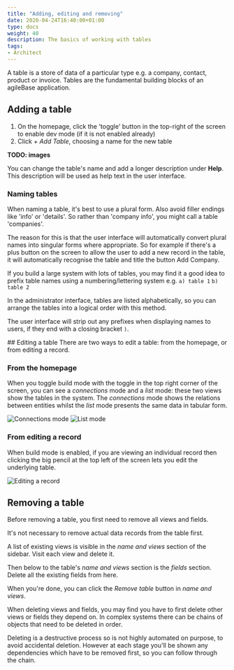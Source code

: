 ```yaml
---
title: "Adding, editing and removing"
date: 2020-04-24T16:40:00+01:00
type: docs
weight: 40
description: The basics of working with tables
tags:
- Architect
---
```

A table is a store of data of a particular type e.g. a company, contact, product or invoice. Tables are the fundamental building blocks of an agileBase application.

## Adding a table
1. On the homepage, click the 'toggle' button in the top-right of the screen to enable dev mode (if it is not enabled already)
2. Click _+ Add Table_, choosing a name for the new table

**TODO: images**

You can change the table's name and add a longer description under **Help**. This description will be used as help text in the user interface.

### Naming tables
When naming a table, it's best to use a plural form. Also avoid filler endings like 'info' or 'details'. So rather than 'company info', you might call a table 'companies'.

The reason for this is that the user interface will automatically convert plural names into singular forms where appropriate. So for example if there's a plus button on the screen to allow the user to add a new record in the table, it will automatically recognise the table and title the button Add Company.

If you build a large system with lots of tables, you may find it a good idea to prefix table names using a numbering/lettering system e.g. 
`a) table 1`
`b) table 2`

In the administrator interface, tables are listed alphabetically, so you can arrange the tables into a logical order with this method.

The user interface will strip out any prefixes when displaying names to users, if they end with a closing bracket `)`. 

## Editing a table
There are two ways to edit a table: from the homepage, or from editing a record.

### From the homepage
When you toggle build mode with the toggle in the top right corner of the screen, you can see a _connections_ mode and a _list_ mode: these two views show the tables in the system. The _connections_ mode shows the relations between entities whilst the _list_ mode presents the same data in tabular form.

![Connections mode](/homepage-connections-mode.png)
![List mode](/homepage-list-mode.png)

### From editing a record
When build mode is enabled, if you are viewing an individual record then clicking the big pencil at the top left of the screen lets you edit the underlying table.

![Editing a record](/editing-a-record.png)

## Removing a table
Before removing a table, you first need to remove all views and fields.

It's not necessary to remove actual data records from the table first.

A list of existing views is visible in the _name and views_ section of the sidebar. Visit each view and delete it.

Then below to the table's _name and views_ section is the _fields_ section. Delete all the existing fields from here.

When you're done, you can click the _Remove table_ button in _name and views_.

When deleting views and fields, you may find you have to first delete other views or fields they depend on. In complex systems there can be chains of objects that need to be deleted in order.

Deleting is a destructive process so is not highly automated on purpose, to avoid accidental deletion. However at each stage you'll be shown any dependencies which have to be removed first, so you can follow through the chain.
